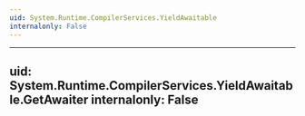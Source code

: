 ```yaml
---
uid: System.Runtime.CompilerServices.YieldAwaitable
internalonly: False
---
```


---
uid: System.Runtime.CompilerServices.YieldAwaitable.GetAwaiter
internalonly: False
---
